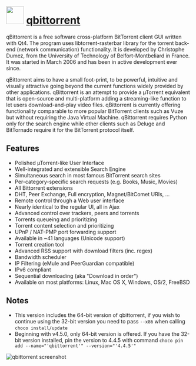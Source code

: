 # <img src="https://cdn.jsdelivr.net/gh/chocolatey-community/chocolatey-packages@edba4a5849ff756e767cba86641bea97ff5721fe/icons/qbittorrent.png" width="48" height="48"/> [qbittorrent](https://chocolatey.org/packages/qbittorrent)

qBittorrent is a free software cross-platform BitTorrent client GUI written with Qt4.
The program uses libtorrent-rasterbar library for the torrent back-end (network communication) functionality.
It is developed by Christophe Dumez, from the University of Technology of Belfort-Montbeliard in France.
It was started in March 2006 and has been in active development ever since.

qBittorrent aims to have a small foot-print, to be powerful, intuitive and visually attractive going beyond the
current functions widely provided by other applications. qBittorrent is an attempt to provide a µTorrent equivalent
that is open-source and multi-platform adding a streaming-like function to let users download-and-play video files.
qBittorrent is currently offering functionality comparable to more popular BitTorrent clients such as Vuze but
without requiring the Java Virtual Machine.
qBittorrent requires Python only for the search engine while other clients such as Deluge and BitTornado require
it for the BitTorrent protocol itself.

## Features

- Polished µTorrent-like User Interface
- Well-integrated and extensible Search Engine
- Simultaneous search in most famous BitTorrent search sites
- Per-category-specific search requests (e.g. Books, Music, Movies)
- All Bittorrent extensions
- DHT, Peer Exchange, Full encryption, Magnet/BitComet URIs, ...
- Remote control through a Web user interface
- Nearly identical to the regular UI, all in Ajax
- Advanced control over trackers, peers and torrents
- Torrents queueing and prioritizing
- Torrent content selection and prioritizing
- UPnP / NAT-PMP port forwarding support
- Available in ~41 languages (Unicode support)
- Torrent creation tool
- Advanced RSS support with download filters (inc. regex)
- Bandwidth scheduler
- IP Filtering (eMule and PeerGuardian compatible)
- IPv6 compliant
- Sequential downloading (aka "Download in order")
- Available on most platforms: Linux, Mac OS X, Windows, OS/2, FreeBSD

## Notes

- This version includes the 64-bit version of qbittorrent, if you wish to continue using the 32-bit version you need to pass `--x86` when calling `choco install/update`
- Beginning with v4.5.0, only 64-bit version is offered. If you have the 32-bit version installed, pin the version to 4.4.5 with command `choco pin add --name="'qbittorrent'" --version="'4.4.5'"`

![qbittorrent screenshot](https://cdn.rawgit.com/chocolatey/chocolatey-coreteampackages/798547edb9c6cb22a4a58e08361da4450f0ab14c/automatic/qbittorrent/screenshot.png)

